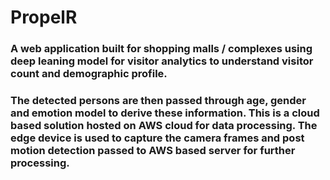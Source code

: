 # PropelR

### A web application built for shopping malls / complexes using deep leaning model for visitor analytics to understand visitor count and demographic profile.

### The detected persons are then passed through age, gender and emotion model to derive these information. This is a cloud based solution hosted on AWS cloud for data processing. The edge device is used to capture the camera frames and post motion detection passed to AWS based server for further processing.
